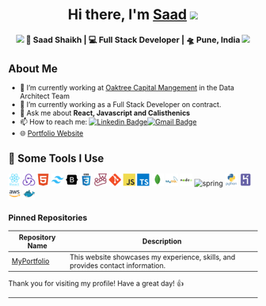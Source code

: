 <!-- Header Section -->
<div align="center">
   <h1>Hi there, I'm <a href="https://hemant.codes">Saad</a> <img src="https://media.giphy.com/media/hvRJCLFzcasrR4ia7z/giphy.gif" width="25px"> </h1>
   
   
</div>





<div align="center">
<h3><img src="https://media.giphy.com/media/WUlplcMpOCEmTGBtBW/giphy.gif" width="30"> 🙎 Saad Shaikh | 💻 Full Stack Developer | 🛸 Pune, India  <img src="https://media.giphy.com/media/WUlplcMpOCEmTGBtBW/giphy.gif" width="30"></h3>
</div>

<!-- About Me Section -->
## About Me

- 🔭 I’m currently working at [Oaktree Capital Mangement](https://www.oaktreecapital.com/) in the Data Architect Team
- 🚀 I’m currently working as a Full Stack Developer on contract.
- 💬 Ask me about **React, Javascript and Calisthenics**
- 📫 How to reach me: [![Linkedin Badge](https://img.shields.io/badge/-saad-blue?style=flat&logo=Linkedin&logoColor=white&link=https://www.linkedin.com/in/saad-shaikh-8a40981b6/)](https://www.linkedin.com/in/saad-shaikh-8a40981b6/)[![Gmail Badge](https://img.shields.io/badge/-iamsaadtshaikh-c14438?style=flat&logo=Gmail&logoColor=white&link=mailto:jessicalim813@gmail.com)](mailto:jessicalim813@gmail.com)
- 🌐 [Portfolio Website](https://www.saadshaikhui.com)


<h2>🚀 Some Tools I Use</h2>
<p align="left">
<img src="https://raw.githubusercontent.com/devicons/devicon/master/icons/react/react-original-wordmark.svg" alt="react" width="25" height="25" />
<img src="https://raw.githubusercontent.com/devicons/devicon/master/icons/redux/redux-original.svg" alt="react" width="25" height="25" />
<img src="https://raw.githubusercontent.com/devicons/devicon/master/icons/html5/html5-plain.svg" alt="jest" width="25" height="25" />
<img src="https://raw.githubusercontent.com/devicons/devicon/master/icons/tailwindcss/tailwindcss-plain.svg" alt="jest" width="25" height="25" />
<img src="https://raw.githubusercontent.com/devicons/devicon/master/icons/bootstrap/bootstrap-plain.svg" alt="bootstrap" width="25" height="25" />
<img src="https://raw.githubusercontent.com/devicons/devicon/master/icons/css3/css3-original-wordmark.svg" alt="css3" width="25" height="25" />
<img src="https://raw.githubusercontent.com/devicons/devicon/master/icons/jest/jest-plain.svg" alt="jest" width="25" height="25" />
<img src="https://raw.githubusercontent.com/devicons/devicon/master/icons/git/git-plain.svg" alt="jest" width="25" height="25" />
<img src="https://raw.githubusercontent.com/devicons/devicon/master/icons/javascript/javascript-original.svg" alt="javascript" width="25" height="25" />
<img src="https://raw.githubusercontent.com/devicons/devicon/master/icons/typescript/typescript-original.svg" alt="typescript" width="25" height="25" />
<img src="https://raw.githubusercontent.com/devicons/devicon/master/icons/mongodb/mongodb-original.svg" alt="mongodb" width="25" height="25" />
<img src="https://raw.githubusercontent.com/devicons/devicon/master/icons/mysql/mysql-original-wordmark.svg" alt="mysql" width="25" height="25" />
<img src="https://raw.githubusercontent.com/devicons/devicon/master/icons/nodejs/nodejs-original-wordmark.svg" alt="nodejs" width="25" height="25" />
<img src="https://www.vectorlogo.zone/logos/springio/springio-icon.svg" alt="spring" width="25" height="25" />
<img src="https://raw.githubusercontent.com/devicons/devicon/master/icons/python/python-original-wordmark.svg" alt="python" width="25" height="25" />
<img src="https://raw.githubusercontent.com/devicons/devicon/master/icons/heroku/heroku-plain.svg" alt="heroku" width="25" height="25" />
<img src="https://raw.githubusercontent.com/github/explore/80688e429a7d4ef2fca1e82350fe8e3517d3494d/topics/aws/aws.png" alt="aws" width="25" height="25" />
<img src="https://raw.githubusercontent.com/devicons/devicon/master/icons/docker/docker-original.svg" alt="Docker" width="25" height="25" />
</p>

### Pinned Repositories

| Repository Name | Description |
| --------------- | ----------- |
| [MyPortfolio](https://github.com/saadshaikh0/MyPortfolio) | This website showcases my experience, skills, and provides contact information.|

Thank you for visiting my profile! Have a great day! 👍

---
